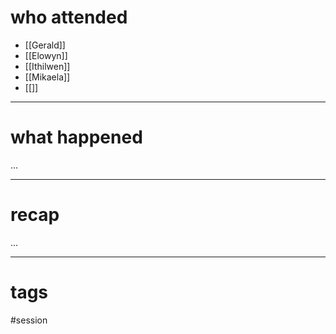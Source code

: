 # who attended

- [[Gerald]]
- [[Elowyn]]
- [[Ithilwen]]
- [[Mikaela]]
- [[]]

---
# what happened

...

---
# recap

...

---
# tags

#session